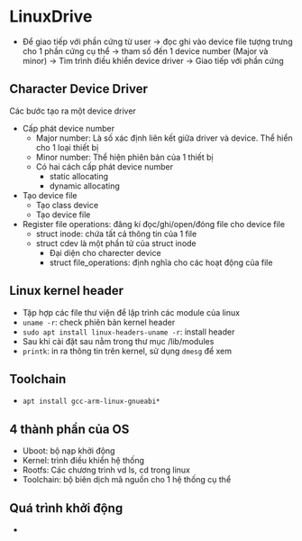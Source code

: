 # LinuxDrive
- Để giao tiếp với phần cứng từ user -> đọc ghi vào device file tượng trưng cho 1 phần cứng cụ thể   -> tham số đến 1 device number (Major và minor) -> Tìm trình điều khiển device driver -> Giao tiếp với phần cứng   
## Character Device Driver  
Các bước tạo ra một device driver
- Cấp phát device number
    - Major number: Là số xác định liên kết giữa driver và device. Thể hiển cho 1 loại thiết bị  
    - Minor number: Thể hiện phiên bản của 1 thiết bị  
    - Có hai cách cấp phát device number
        - static allocating
        - dynamic allocating 
- Tạo device file
    - Tạo class device
    - Tạo device file
- Register file operations: đăng kí đọc/ghi/open/đóng file cho device file
    - struct inode: chứa tất cả thông tin của 1 file
    - struct cdev là một phần tử của struct inode
        - Đại diện cho charecter device 
        - struct file_operations: định nghĩa cho các hoạt động của file  
## Linux kernel header
- Tập hợp các file thư viện để lập trình các module của linux  
- `uname -r`: check phiên bản kernel header
- `sudo apt install linux-headers-uname -r`: install header
- Sau khi cài đặt sau nằm trong thư mục /lib/modules 
- `printk`: in ra thông tin trên kernel, sử dụng `dmesg` để xem  
## Toolchain
- `apt install gcc-arm-linux-gnueabi*`
## 4 thành phần của OS
- Uboot: bộ nạp khởi động
- Kernel: trình điều khiển hệ thống
- Rootfs: Các chương trình vd ls, cd trong linux
- Toolchain: bộ biên dịch mã nguồn cho 1 hệ thống cụ thể  
## Quá trình khởi động
- 

